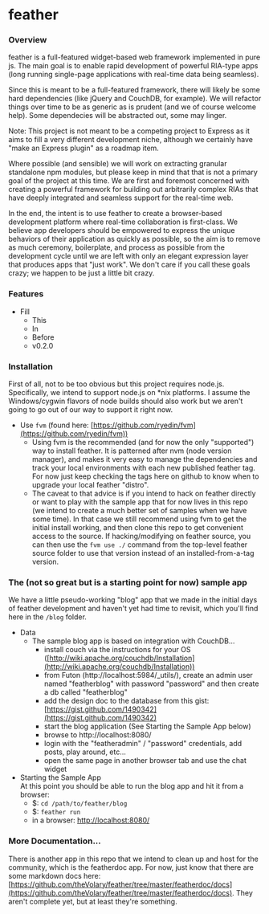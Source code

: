 feather
======

### Overview
feather is a full-featured widget-based web framework implemented in pure js. 
The main goal is to enable rapid development of powerful RIA-type apps (long running single-page applications with real-time data being seamless).

Since this is meant to be a full-featured framework, there will likely be some hard dependencies (like jQuery and CouchDB, for example). We will refactor things over time to be as generic as is prudent (and we of course welcome help). Some dependecies will be abstracted out, some may linger.

Note: This project is not meant to be a competing project to Express as it aims to fill a very different development niche, although we certainly have "make an Express plugin" as a roadmap item.

Where possible (and sensible) we will work on extracting granular standalone npm modules, but please keep in mind that that is not a primary goal of the project at this time. We are first and foremost concerned with creating a powerful framework for building out arbitrarily complex RIAs that have deeply integrated and seamless support for the real-time web.

In the end, the intent is to use feather to create a browser-based development platform where real-time collaboration is first-class. We believe app developers should be empowered to express the unique behaviors of their application as quickly as possible, so the aim is to remove as much ceremony, boilerplate, and process as possible from the development cycle until we are left with only an elegant expression layer that produces apps that "just work". We don't care if you call these goals crazy; we happen to be just a little bit crazy.

### Features

- Fill
  - This
  - In
  - Before
  - v0.2.0

### Installation
First of all, not to be too obvious but this project requires node.js. Specifically, we intend to support node.js on *nix platforms. I assume the Windows/cygwin flavors of node builds should also work but we aren't going to go out of our way to support it right now.

- Use `fvm` (found here: [https://github.com/ryedin/fvm](https://github.com/ryedin/fvm))
  - Using fvm is the recommended (and for now the only "supported") way to install feather. It is patterned after nvm (node version manager), and makes it very easy to manage the dependencies and track your local environments with each new published feather tag. For now just keep checking the tags here on github to know when to upgrade your local feather "distro".
  - The caveat to that advice is if you intend to hack on feather directly or want to play with the sample app that for now lives in this repo (we intend to create a much better set of samples when we have some time). In that case we still recommend using fvm to get the initial install working, and then clone this repo to get convenient access to the source. If hacking/modifying on feather source, you can then use the `fvm use ./` command from the top-level feather source folder to use that version instead of an installed-from-a-tag version.

### The (not so great but is a starting point for now) sample app
We have a little pseudo-working "blog" app that we made in the initial days of feather development and haven't yet had time to revisit, which you'll find here in the `/blog` folder. 
- Data
  - The sample blog app is based on integration with CouchDB...  
      - install couch via the instructions for your OS ([http://wiki.apache.org/couchdb/Installation](http://wiki.apache.org/couchdb/Installation))
      - from Futon (http://localhost:5984/_utils/), create an admin user named "featherblog" with password "password" and then create a db called "featherblog"
      - add the design doc to the database from this gist: [https://gist.github.com/1490342](https://gist.github.com/1490342)
      - start the blog application (See Starting the Sample App below)
      - browse to http://localhost:8080/
      - login with the "featheradmin" / "password" credentials, add posts, play around, etc...
      - open the same page in another browser tab and use the chat widget
- Starting the Sample App  
At this point you should be able to run the blog app and hit it from a browser:  
  - $: `cd /path/to/feather/blog`
  - $: `feather run` 
  - in a browser: [http://localhost:8080/](http://localhost:8080/) 

### More Documentation...
There is another app in this repo that we intend to clean up and host for the community, which is the featherdoc app. For now, just know that there are some markdown docs here: [https://github.com/theVolary/feather/tree/master/featherdoc/docs](https://github.com/theVolary/feather/tree/master/featherdoc/docs). They aren't complete yet, but at least they're something. 
